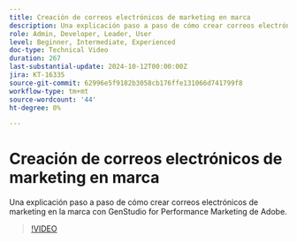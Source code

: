 ```yaml
---
title: Creación de correos electrónicos de marketing en marca
description: Una explicación paso a paso de cómo crear correos electrónicos de marketing en la marca con GenStudio for Performance Marketing de Adobe.
role: Admin, Developer, Leader, User
level: Beginner, Intermediate, Experienced
doc-type: Technical Video
duration: 267
last-substantial-update: 2024-10-12T00:00:00Z
jira: KT-16335
source-git-commit: 62996e5f9182b3058cb176ffe131066d741799f8
workflow-type: tm+mt
source-wordcount: '44'
ht-degree: 0%

---
```



# Creación de correos electrónicos de marketing en marca

Una explicación paso a paso de cómo crear correos electrónicos de marketing en la marca con GenStudio for Performance Marketing de Adobe.

>[!VIDEO](https://video.tv.adobe.com/v/3435056/?learn=on)

